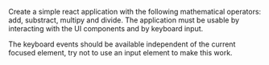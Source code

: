 Create a simple react application with the following mathematical operators: add, substract, multipy and divide. The application must be usable by interacting with the UI components and by keyboard input.

The keyboard events should be available independent of the current focused element, try not to use an input element to make this work.

